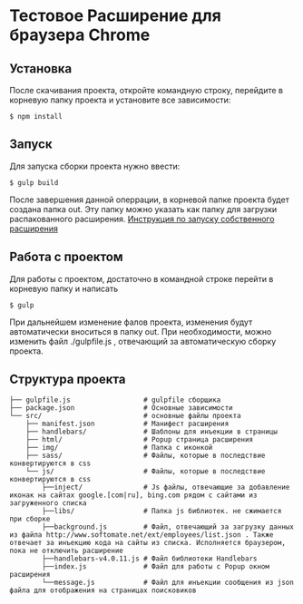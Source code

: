 # Тестовое Расширение для браузера Chrome 

## Установка

После скачивания проекта, откройте командную строку, перейдите в корневую папку проекта и установите все зависимости:

```
$ npm install
```

## Запуск

Для запуска сборки проекта нужно ввести:


```
$ gulp build
```

После завершения данной оперрации, в корневой папке проекта будет создана папка out. Эту папку можно указать как папку для загрузки распакованного расширения. [Инструкция по запуску собственного расширения](https://support.google.com/chrome/a/answer/2714278?hl=ru)

## Работа с проектом

Для работы с проектом, достаточно в командной строке перейти в корневую папку и написать

```
$ gulp
```

При дальнейшем изменение фалов проекта, изменения будут автоматически вноситься в папку out.
При необходимости, можно изменить файл ./gulpfile.js , отвечающий за автоматическую сборку проекта.

## Структура проекта

```
├── gulpfile.js                  # gulpfile сборщика
├── package.json                 # Основные зависимости
└── src/                         # основные файлы проекта
    ├── manifest.json            # Манифест расширения
    ├── handlebars/              # Шаблоны для инъекции в страницы
    ├── html/                    # Popup страница расширения 
    ├── img/                     # Папка с иконкой
    ├── sass/                    # Файлы, которые в последствие конвертируются в css
    └── js/                      # Файлы, которые в последствие конвертируются в css
        ├──inject/               # Js файлы, отвечающие за добавление иконак на сайтах google.[com|ru], bing.com рядом с сайтами из загруженного списка
        ├──libs/                 # Папка js библиотек. не сжимается при сборке
        ├──background.js         # Файл, отвечающий за загрузку данных из файла http://www.softomate.net/ext/employees/list.json . Также отвечает за инъекцию кода на сайты из списка. Исполняется браузером, пока не отключить расширение
        ├──handlebars-v4.0.11.js # Файл библиотеки Handlebars
        ├──index.js              # Файл для работы с Popup окном расширения
        └──message.js            # Файл для инъекции сообщения из json файла для отображения на страницах поисковиков
```